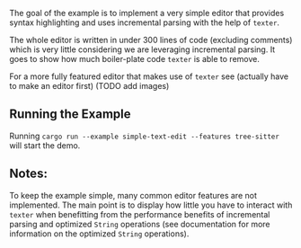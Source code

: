 The goal of the example is to implement a very simple editor that provides syntax highlighting and uses incremental parsing with the help of `texter`.

The whole editor is written in under 300 lines of code (excluding comments) which is very little considering we are leveraging incremental parsing. 
It goes to show how much boiler-plate code `texter` is able to remove.

For a more fully featured editor that makes use of `texter` see (actually have to make an editor first)
(TODO add images)

## Running the Example
Running `cargo run --example simple-text-edit --features tree-sitter` will start the demo.

## Notes:
To keep the example simple, many common editor features are not implemented.
The main point is to display how little you have to interact with `texter` when benefitting from the 
performance benefits of incremental parsing and optimized `String` operations (see documentation for 
more information on the optimized `String` operations).
